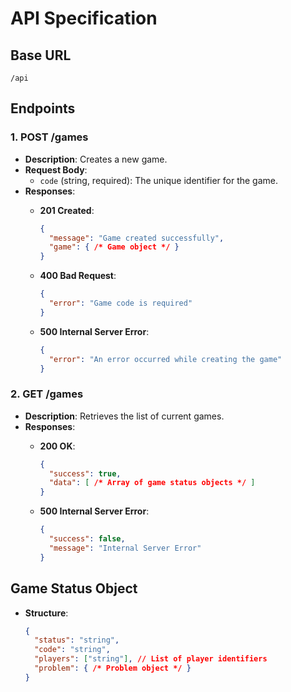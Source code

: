 # API Specification

## Base URL

`/api`

## Endpoints

### 1. POST /games

- **Description**: Creates a new game.
- **Request Body**:
  - `code` (string, required): The unique identifier for the game.
- **Responses**:
  - **201 Created**:

    ```json
    {
      "message": "Game created successfully",
      "game": { /* Game object */ }
    }
    ```

  - **400 Bad Request**:

    ```json
    {
      "error": "Game code is required"
    }
    ```

  - **500 Internal Server Error**:

    ```json
    {
      "error": "An error occurred while creating the game"
    }
    ```

### 2. GET /games

- **Description**: Retrieves the list of current games.
- **Responses**:
  - **200 OK**:

    ```json
    {
      "success": true,
      "data": [ /* Array of game status objects */ ]
    }
    ```

  - **500 Internal Server Error**:

    ```json
    {
      "success": false,
      "message": "Internal Server Error"
    }
    ```

## Game Status Object

- **Structure**:

  ```json
  {
    "status": "string",
    "code": "string",
    "players": ["string"], // List of player identifiers
    "problem": { /* Problem object */ }
  }
